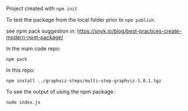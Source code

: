 Project created with `npm init`

To test the package from the local folder prior to `npm publish`.

see npm pack suggestion in: https://snyk.io/blog/best-practices-create-modern-npm-package/

In the main code repo:

`npm pack`

In this repo:

`npm install ../graphviz-steps/multi-step-graphviz-1.0.1.tgz`


To see the output of using the npm package:

`node index.js`